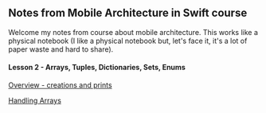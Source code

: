 ## Notes from Mobile Architecture in Swift course ##



Welcome my notes from course about mobile architecture. This works like a physical notebook (I like a physical notebook but, let's face it, it's a lot of paper waste and hard to share).



#### Lesson 2 - Arrays, Tuples, Dictionaries, Sets, Enums ####

[Overview - creations and prints](lesson2/lesson2.swift)

[Handling Arrays](lesson2/array.swift)

